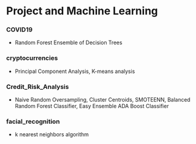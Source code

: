 
# Project and Machine Learning

### COVID19

- Random Forest Ensemble of Decision Trees

### cryptocurrencies

- Principal Component Analysis, K-means analysis

### Credit_Risk_Analysis

- Naive Random Oversampling, Cluster Centroids, SMOTEENN, Balanced Random Forest Classifier, Easy Ensemble ADA Boost Classifier

### facial_recognition

- k nearest neighbors algorithm
